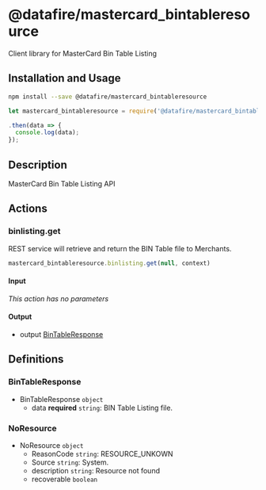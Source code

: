 # @datafire/mastercard_bintableresource

Client library for MasterCard Bin Table Listing

## Installation and Usage
```bash
npm install --save @datafire/mastercard_bintableresource
```
```js
let mastercard_bintableresource = require('@datafire/mastercard_bintableresource').create();

.then(data => {
  console.log(data);
});
```

## Description

MasterCard Bin Table Listing API

## Actions

### binlisting.get
REST service will retrieve and return the BIN Table file to Merchants.


```js
mastercard_bintableresource.binlisting.get(null, context)
```

#### Input
*This action has no parameters*

#### Output
* output [BinTableResponse](#bintableresponse)



## Definitions

### BinTableResponse
* BinTableResponse `object`
  * data **required** `string`: BIN Table Listing file.

### NoResource
* NoResource `object`
  * ReasonCode `string`: RESOURCE_UNKOWN
  * Source `string`: System.
  * description `string`: Resource not found
  * recoverable `boolean`


